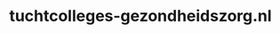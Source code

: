---
layout: post
title:  "tuchtcolleges-gezondheidszorg.nl"
internal_url:  "/dutchgov/tuchtcolleges-gezondheidszorg.nl.html"
subdomains_count: 2
all_subdomains_count: 2
urls_count: 2
ssl_rank: 0
http_rank: 75
url_link: /data/tuchtcolleges-gezondheidszorg.nl/urls.txt
all_subdomains_link: /data/tuchtcolleges-gezondheidszorg.nl/all_subdomains.txt
subdomains_link: /data/tuchtcolleges-gezondheidszorg.nl/subdomains.txt
categories: dutchgov
---